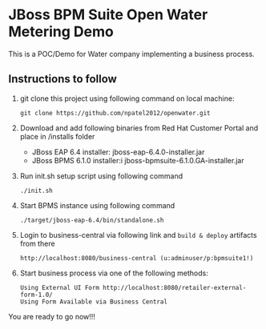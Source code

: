 JBoss BPM Suite Open Water Metering Demo
========================================
This is a POC/Demo for Water company implementing a business process.


Instructions to follow
----------------------


1. git clone this project using following command on local machine:
	```
	git clone https://github.com/npatel2012/openwater.git	
	```

2. Download and add following binaries from Red Hat Customer Portal and place in /installs folder
	- JBoss EAP 6.4 installer: jboss-eap-6.4.0-installer.jar
	- JBoss BPMS 6.1.0 installer:i jboss-bpmsuite-6.1.0.GA-installer.jar

3. Run init.sh setup script using following command	
	```
	./init.sh
	```

4. Start BPMS instance using following command	
	```
	./target/jboss-eap-6.4/bin/standalone.sh	
	```

5. Login to business-central via following link and `build & deploy` artifacts from there	
	```
	http://localhost:8080/business-central (u:adminuser/p:bpmsuite1!)
	```

6. Start business process via one of the following methods:
	```
	Using External UI Form http://localhost:8080/retailer-external-form-1.0/
	Using Form Available via Business Central
	```

You are ready to go now!!!
